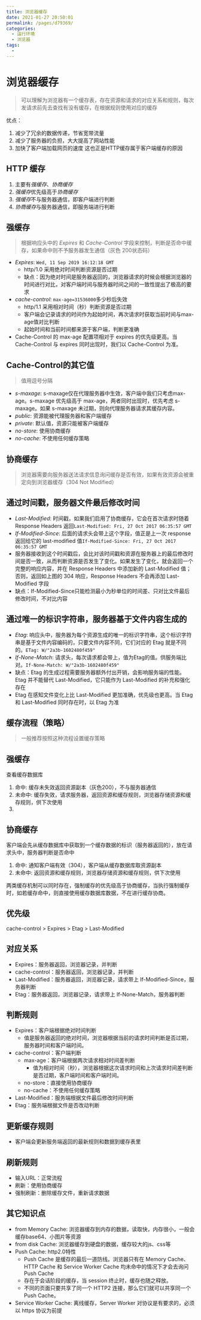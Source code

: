 ```yaml
---
title: 浏览器缓存
date: 2021-01-27 20:50:01
permalink: /pages/d79369/
categories:
  - 运行环境
  - 浏览器
tags:
  - 
---
```

# 浏览器缓存
> 可以理解为浏览器有一个缓存表，存在资源和请求的对应关系和规则，每次发请求前先去查找有没有缓存，在根据规则使用对应的缓存

优点：  
1. 减少了冗余的数据传递，节省宽带流量
2. 减少了服务器的负担，大大提高了网站性能
3. 加快了客户端加载网页的速度 这也正是HTTP缓存属于客户端缓存的原因
## HTTP 缓存
1. 主要有*强缓存*、*协商缓存*
2. *强缓存*优先级高于*协商缓存*
3. *强缓存*不与服务器通信，即客户端进行判断
4. *协商缓存*与服务器通信，即服务端进行判断

## 强缓存
> 根据响应头中的 *Expires* 和 *Cache-Control* 字段来控制，判断是否命中缓存，如果命中则不予服务器发生通信（灰色 200状态码）

+ *Expires*: `Wed, 11 Sep 2019 16:12:18 GMT`
  + http/1.0 采用绝对时间判断资源是否过期
  + 缺点：因为绝对时间是服务器返回的，浏览器请求的时候会根据浏览器的时间进行对比，对客户端时间与服务器时间之间的一致性提出了极高的要求
+ *cache-control*: `max-age=31536000`多少秒后失效
  + http/1.1 采用相对时间（秒）判断资源是否过期
  + 客户端会记录请求的时间作为起始时间，再次请求时获取当前时间与max-age值对比判断
  + 起始时间和当前时间都来源于客户端，判断更准确
+ Cache-Control 的 max-age 配置项相对于 expires 的优先级更高。当 Cache-Control 与 expires 同时出现时，我们以 Cache-Control 为准。

## Cache-Control的其它值
> 值用逗号分隔
+ *s-maxage*: s-maxage仅在代理服务器中生效，客户端中我们只考虑max-age。s-maxage 优先级高于 max-age，两者同时出现时，优先考虑 s-maxage。如果 s-maxage 未过期，则向代理服务器请求其缓存内容。
+ *public*: 资源能被代理服务器和客户端缓存
+ *private*: 默认值，资源只能被客户端缓存
+ *no-store*: 使用协商缓存
+ *no-cache*: 不使用任何缓存策略

## 协商缓存
> 浏览器需要向服务器送法请求信息询问缓存是否有效，如果有效资源会被重定向到浏览器缓存（304 Not Modified）

## 通过时间戳，服务器文件最后修改时间
+ *Last-Modified*: 时间戳，如果我们启用了协商缓存，它会在首次请求时随着 Response Headers 返回`Last-Modified: Fri, 27 Oct 2017 06:35:57 GMT`
+ *If-Modified-Since*:  后面的请求头会带上这个字段，值正是上一次 response 返回给它的 last-modified 值`If-Modified-Since: Fri, 27 Oct 2017 06:35:57 GMT`
+ 服务器接收到这个时间戳后，会比对该时间戳和资源在服务器上的最后修改时间是否一致，从而判断资源是否发生了变化。如果发生了变化，就会返回一个完整的响应内容，并在 Response Headers 中添加新的 Last-Modified 值；否则，返回如上图的 304 响应，Response Headers 不会再添加 Last-Modified 字段
+ 缺点：If-Modified-Since只能检测最小为秒单位的时间差、只对比文件最后修改时间，不对比内容

## 通过唯一的标识字符串，服务器基于文件内容生成的
+ *Etag*: 响应头中，服务器为每个资源生成的唯一的标识字符串，这个标识字符串是基于文件内容编码的，只要文件内容不同，它们对应的 Etag 就是不同的。`ETag: W/"2a3b-1602480f459"`
+ *If-None-Match*: 请求头，每次请求都会带上，值为Etag的值。供服务端比对。`If-None-Match: W/"2a3b-1602480f459"`
+ 缺点：Etag 的生成过程需要服务器额外付出开销，会影响服务端的性能。Etag 并不能替代 Last-Modified，它只能作为 Last-Modified 的补充和强化存在
+ Etag 在感知文件变化上比 Last-Modified 更加准确，优先级也更高。当 Etag 和 Last-Modified 同时存在时，以 Etag 为准

## 缓存流程（策略）
> 一般推荐按照这种流程设置缓存策略
## 强缓存
查看缓存数据库
1. 命中: 缓存未失效返回资源副本（灰色200），不与服务器通信
2. 未命中: 缓存失效，请求服务器，返回资源和缓存规则，浏览器存储资源和缓存规则，供下次使用
3. 

## 协商缓存
客户端会先从缓存数据库中获取到一个缓存数据的标识（服务器返回的），放在请求头中，服务器判断是否命中
1. 命中: 通知客户端有效（304），客户端从缓存数据库取资源副本
2. 未命中: 返回资源和缓存规则，浏览器存储资源和缓存规则，供下次使用

两类缓存机制可以同时存在，强制缓存的优先级高于协商缓存，当执行强制缓存时，如若缓存命中，则直接使用缓存数据库数据，不在进行缓存协商。

## 优先级
cache-control > Expires > Etag > Last-Modified

## 对应关系
+ Expires：服务器返回，浏览器记录，并判断
+ cache-control：服务器返回，浏览器记录，并判断
+ Last-Modified：服务器返回，浏览器记录，请求带上 If-Modified-Since，服务器判断
+ Etag：服务器返回，浏览器记录，请求带上 If-None-Match，服务器判断

## 判断规则
+ Expires：客户端根据绝对时间判断
  + 值是服务器返回的绝对时间，浏览器根据当前的请求时间判断是否过期，服务器时间和客户端时间。
+ cache-control：客户端判断
  + max-age：客户端根据两次请求相对时间差判断
    + 值为相对时间（秒），浏览器根据这次请求时间和上次请求时间差判断是否过期，客户端时间和客户端时间。
  + no-store：直接使用协商缓存
  + no-cache：不使用任何缓存策略
+ Last-Modified：服务端根据文件最后修改时间判断
+ Etag：服务端根据文件是否改动判断

## 更新缓存规则
+ 客户端会更新服务端返回的最新规则和数据到缓存表里

## 刷新规则
+ 输入URL：正常流程
+ 刷新：使用协商缓存
+ 强制刷新：删除缓存文件，重新请求数据

## 其它知识点
+ from Memory Cache: 浏览器缓存到内存的数据，读取快，内存很小，一般会缓存base64、小图片等资源
+ from disk Cache: 浏览器缓存到硬盘的数据，缓存较大的js、css等
+ Push Cache: http2.0特性
  + Push Cache 是缓存的最后一道防线。浏览器只有在 Memory Cache、HTTP Cache 和 Service Worker Cache 均未命中的情况下才会去询问 Push Cache
  + 存在于会话阶段的缓存，当 session 终止时，缓存也随之释放。
  + 不同的页面只要共享了同一个 HTTP2 连接，那么它们就可以共享同一个 Push Cache。
+ Service Worker Cache: 离线缓存，Server Worker 对协议是有要求的，必须以 https 协议为前提
